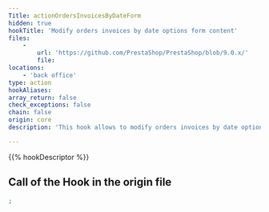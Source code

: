 ```yaml
---
Title: actionOrdersInvoicesByDateForm
hidden: true
hookTitle: 'Modify orders invoices by date options form content'
files:
    -
        url: 'https://github.com/PrestaShop/PrestaShop/blob/9.0.x/'
        file: 
locations:
    - 'back office'
type: action
hookAliases: 
array_return: false
check_exceptions: false
chain: false
origin: core
description: 'This hook allows to modify orders invoices by date options form FormBuilder'

---
```


{{% hookDescriptor %}}

## Call of the Hook in the origin file

```php
;
```
